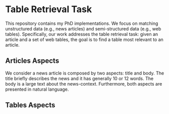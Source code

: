 # Table Retrieval Task

This repository contains my PhD implementations. We focus on matching unstructured data (e.g., news articles) and semi-structured data (e.g., web tables). Specifically, our work addresses the table retrieval task: given an article and a set of web tables, the goal is to find a table most relevant to an article.

## Articles Aspects

We consider a news article is composed by two aspects: title and body. The title briefly describes the news and it has generally 10 or 12 words. The body is a large text about the news-context. Furthermore, both aspects are presented in natural language.

## Tables Aspects
